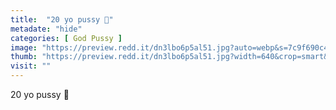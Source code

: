 ```yaml
---
title:  "20 yo pussy 🥰"
metadate: "hide"
categories: [ God Pussy ]
image: "https://preview.redd.it/dn3lbo6p5al51.jpg?auto=webp&s=7c9f690c426bd48fe7f2ede768ee054906359bf0"
thumb: "https://preview.redd.it/dn3lbo6p5al51.jpg?width=640&crop=smart&auto=webp&s=80319837b5107b6d71885bd960d8df6b2f751537"
visit: ""
---
```

20 yo pussy 🥰
